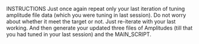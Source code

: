 INSTRUCTIONS 
Just once again repeat only your last iteration of tuning amplitude file data (which you were tuning in last session). Do not worry about whether it meet the target or not. Just re-iterate with your last working. And then generate your updated three files of Amplitudes (till that you had tuned in your last session) and the MAIN_SCRIPT.
